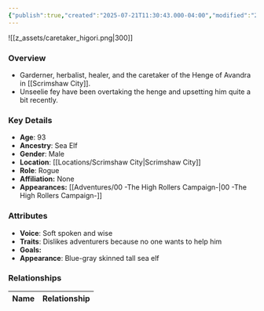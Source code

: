 ```yaml
---
{"publish":true,"created":"2025-07-21T11:30:43.000-04:00","modified":"2025-10-03T09:47:06.140-04:00","published":"2025-10-03T09:47:06.140-04:00","cssclasses":"","Age":"93","Ancestry":["Sea Elf"],"Gender":"Male","Location":["[[Locations/Scrimshaw City]]"],"Role":["Rogue"],"Affiliation":["None"],"Appearances":["[[00 -The High Rollers Campaign-]]"]}
---
```



![[z_assets/caretaker_higori.png|300]]

### Overview
- Garderner, herbalist, healer, and the caretaker of the Henge of Avandra in [[Scrimshaw City]].
- Unseelie fey have been overtaking the henge and upsetting him quite a bit recently.

### Key Details
- **Age**: 93
- **Ancestry**: Sea Elf
- **Gender**: Male
- **Location**: [[Locations/Scrimshaw City\|Scrimshaw City]]
- **Role**: Rogue
- **Affiliation:** None
- **Appearances:** [[Adventures/00 -The High Rollers Campaign-\|00 -The High Rollers Campaign-]]

### Attributes
- **Voice**: Soft spoken and wise
- **Traits**: Dislikes adventurers because no one wants to help him
- **Goals:** 
- **Appearance**: Blue-gray skinned tall sea elf

### Relationships

| Name  | Relationship |
| ----- | ------------ |
